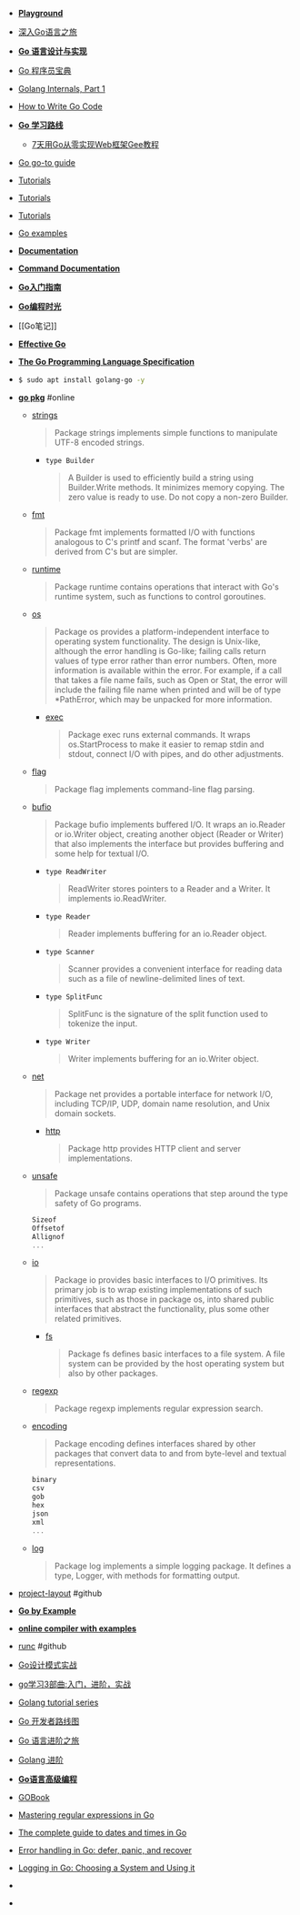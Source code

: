 
- [**Playground**](https://goplay.tools/)

- [深入Go语言之旅](https://go.cyub.vip/)
- [**Go 语言设计与实现**](https://draveness.me/golang/)

- [Go 程序员宝典](https://shgopher.github.io/GOFamily/)

- [Golang Internals, Part 1](https://www.altoros.com/blog/golang-internals-part-1-main-concepts-and-project-structure/)

- [How to Write Go Code](https://go.dev/doc/code)
- [**Go 学习路线**](https://github.com/rosedblabs/go-learning)
  - [7天用Go从零实现Web框架Gee教程](https://geektutu.com/post/gee.html)
- [Go go-to guide](https://yourbasic.org/golang/)
- [Tutorials](https://go.dev/doc/tutorial/)
- [Tutorials](https://zetcode.com/all/#go)
- [Tutorials](https://tutorialedge.net/course/golang/)
- [Go examples](https://www.dotnetperls.com/s#go)
- [**Documentation**](https://go.dev/doc/)
- [**Command Documentation**](https://go.dev/doc/cmd)
- [**Go入门指南**](https://go.timpaik.top/)
- [**Go编程时光**](https://golang.iswbm.com/index.html)
- [[Go笔记]]
- [**Effective Go**](https://go.dev/doc/effective_go)
- [**The Go Programming Language Specification**](https://go.dev/ref/spec)
- ```bash
  $ sudo apt install golang-go -y
  ```
- [**go pkg**](https://pkg.go.dev/) #online
  - [strings](https://pkg.go.dev/strings)
    > Package strings implements simple functions to manipulate UTF-8 encoded strings.
    - `type Builder`
      > A Builder is used to efficiently build a string using Builder.Write methods. It minimizes memory copying. The zero value is ready to use. Do not copy a non-zero Builder.
  - [fmt](https://pkg.go.dev/fmt)
    > Package fmt implements formatted I/O with functions analogous to C's printf and scanf. The format 'verbs' are derived from C's but are simpler.
  - [runtime](https://pkg.go.dev/runtime)
    > Package runtime contains operations that interact with Go's runtime system, such as functions to control goroutines.
  - [os](https://pkg.go.dev/os)
    > Package os provides a platform-independent interface to operating system functionality. The design is Unix-like, although the error handling is Go-like; failing calls return values of type error rather than error numbers. Often, more information is available within the error. For example, if a call that takes a file name fails, such as Open or Stat, the error will include the failing file name when printed and will be of type *PathError, which may be unpacked for more information.
    - [exec](https://pkg.go.dev/os/exec)
      > Package exec runs external commands. It wraps os.StartProcess to make it easier to remap stdin and stdout, connect I/O with pipes, and do other adjustments.
  - [flag](https://pkg.go.dev/flag)
    > Package flag implements command-line flag parsing.
  - [bufio](https://pkg.go.dev/bufio)
    > Package bufio implements buffered I/O. It wraps an io.Reader or io.Writer object, creating another object (Reader or Writer) that also implements the interface but provides buffering and some help for textual I/O.
    - `type ReadWriter`
      > ReadWriter stores pointers to a Reader and a Writer. It implements io.ReadWriter.
    - `type Reader`
      > Reader implements buffering for an io.Reader object.
    - `type Scanner`
      > Scanner provides a convenient interface for reading data such as a file of newline-delimited lines of text. 
    - `type SplitFunc`
      > SplitFunc is the signature of the split function used to tokenize the input. 
    - `type Writer`
      > Writer implements buffering for an io.Writer object.
  - [net](https://pkg.go.dev/net)
    > Package net provides a portable interface for network I/O, including TCP/IP, UDP, domain name resolution, and Unix domain sockets.
    - [http](https://pkg.go.dev/net/http@go1.22.1)
      > Package http provides HTTP client and server implementations.
  - [unsafe](https://pkg.go.dev/unsafe)
    > Package unsafe contains operations that step around the type safety of Go programs.
    ```go
    Sizeof
    Offsetof
    Allignof
    ...
    ```
  - [io](https://pkg.go.dev/io)
    > Package io provides basic interfaces to I/O primitives. Its primary job is to wrap existing implementations of such primitives, such as those in package os, into shared public interfaces that abstract the functionality, plus some other related primitives.
    - [fs](https://pkg.go.dev/io/fs)
      > Package fs defines basic interfaces to a file system. A file system can be provided by the host operating system but also by other packages.
  - [regexp](https://pkg.go.dev/regexp)
    > Package regexp implements regular expression search.
  - [encoding](https://pkg.go.dev/encoding)
    > Package encoding defines interfaces shared by other packages that convert data to and from byte-level and textual representations.
    ```go
    binary
    csv
    gob
    hex
    json
    xml
    ...
    ```
  - [log](https://pkg.go.dev/log)
    > Package log implements a simple logging package. It defines a type, Logger, with methods for formatting output. 
- [project-layout](https://github.com/golang-standards/project-layout) #github
- [**Go by Example**](https://gobyexample.com/)
- [**online compiler with examples**](https://goplay.tools/)
- [runc](https://github.com/opencontainers/runc) #github
- [Go设计模式实战](https://tigerb.cn/go/#/patterns/template)
- [go学习3部曲:入门，进阶，实战](https://www.kancloud.cn/gofor/golang-learn/2571648)
- [Golang tutorial series](https://golangbot.com/learn-golang-series/)
- [Go 开发者路线图](https://github.com/debuginn/golang-developer-roadmap-cn?tab=readme-ov-file)
- [Go 语言进阶之旅](https://golang1.eddycjy.com/)
- [Golang 进阶](https://github.com/weirubo/intermediate_go?tab=readme-ov-file)
- [**Go语言高级编程**](https://chai2010.cn/advanced-go-programming-book/index.html)
- [GOBook](https://github.com/hapi666/GOBook)
- [Mastering regular expressions in Go](https://www.honeybadger.io/blog/a-definitive-guide-to-regular-expressions-in-go/)
- [The complete guide to dates and times in Go](https://www.honeybadger.io/blog/complete-guide-to-dates-and-times-in-go/)
- [Error handling in Go: defer, panic, and recover](https://www.honeybadger.io/blog/go-exception-handling/)
- [Logging in Go: Choosing a System and Using it](https://www.honeybadger.io/blog/golang-logging/)
- []()
- []()